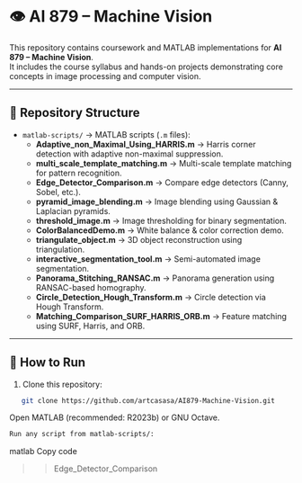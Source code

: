 # 👁️ AI 879 – Machine Vision 

This repository contains coursework and MATLAB implementations for **AI 879 – Machine Vision**.  
It includes the course syllabus and hands-on projects demonstrating core concepts in image processing and computer vision.

---

## 📂 Repository Structure
- `matlab-scripts/` → MATLAB scripts (`.m` files):
  - **Adaptive_non_Maximal_Using_HARRIS.m** → Harris corner detection with adaptive non-maximal suppression.  
  - **multi_scale_template_matching.m** → Multi-scale template matching for pattern recognition.  
  - **Edge_Detector_Comparison.m** → Compare edge detectors (Canny, Sobel, etc.).  
  - **pyramid_image_blending.m** → Image blending using Gaussian & Laplacian pyramids.  
  - **threshold_image.m** → Image thresholding for binary segmentation.  
  - **ColorBalancedDemo.m** → White balance & color correction demo.  
  - **triangulate_object.m** → 3D object reconstruction using triangulation.  
  - **interactive_segmentation_tool.m** → Semi-automated image segmentation.  
  - **Panorama_Stitching_RANSAC.m** → Panorama generation using RANSAC-based homography.  
  - **Circle_Detection_Hough_Transform.m** → Circle detection via Hough Transform.  
  - **Matching_Comparison_SURF_HARRIS_ORB.m** → Feature matching using SURF, Harris, and ORB.  

---

## 🚀 How to Run
1. Clone this repository:
```bash
   git clone https://github.com/artcasasa/AI879-Machine-Vision.git
```
Open MATLAB (recommended: R2023b) or GNU Octave.
 ```bash
Run any script from matlab-scripts/:
 ```

matlab
Copy code
>> Edge_Detector_Comparison
